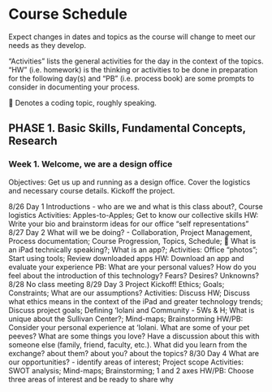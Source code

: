 # Course Schedule

Expect changes in dates and topics as the course will change to meet our needs as they develop.

“Activities” lists the general activities for the day in the context of the topics. “HW” (i.e. homework) is the thinking or activities to be done in preparation for the following day(s) and “PB” (i.e. process book) are some prompts to consider in documenting your process.

 Denotes a coding topic, roughly speaking.

## PHASE 1. Basic Skills, Fundamental Concepts, Research

### Week 1.   Welcome, we are a design office 

Objectives: Get us up and running as a design office. Cover the logistics and necessary course details.  Kickoff the project.

8/26  Day 1 Introductions - who are we and what is this class about?, Course logistics
    Activities: Apples-to-Apples; Get to know our collective skills
    HW: Write your bio and brainstorm ideas for our office “self representations”
8/27  Day 2 What will we be doing? - Collaboration, Project Management, Process documentation; Course Progression, Topics, Schedule; 
     What is an iPad technically speaking?; What is an app?;
      Activities: Office “photos”; Start using tools; Review downloaded apps
      HW: Download an app and evaluate your experience
        PB:  What are your personal values? How do you feel about the   introduction of this technology?  Fears? Desires? Unknowns?
8/28  No class meeting
8/29  Day 3 Project Kickoff! Ethics; Goals; Constraints; What are our assumptions?
        Activities: Discuss HW; Discuss what ethics means in the context of the iPad and greater technology trends; Discuss project goals; Defining ‘Iolani and Community - 5Ws & H; What is unique about the Sullivan Center?; Mind-maps; Brainstorming
      HW/PB: Consider your personal experience at ‘Iolani. What are some of your pet peeves? What are some things you love? Have a discussion about this with someone else (family, friend, faculty, etc.). What did you learn from the exchange? about them? about you? about the topics?
8/30  Day 4 What are our opportunities? - identify areas of interest; Project scope 
      Activities: SWOT analysis; Mind-maps; Brainstorming; 1 and 2 axes
      HW/PB: Choose three areas of interest and be ready to share why
